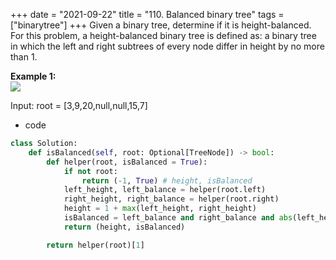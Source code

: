 +++ 
date = "2021-09-22"
title = "110. Balanced binary tree"
tags = ["binarytree"]
+++
Given a binary tree, determine if it is height-balanced.
For this problem, a height-balanced binary tree is defined as:
a binary tree in which the left and right subtrees of every node differ in height by no more than 1. 

**Example 1:**  
![](https://assets.leetcode.com/uploads/2020/10/06/balance_1.jpg)

Input: root = [3,9,20,null,null,15,7]
- code
```py
class Solution:
    def isBalanced(self, root: Optional[TreeNode]) -> bool:
        def helper(root, isBalanced = True):
            if not root:
                return (-1, True) # height, isBalanced
            left_height, left_balance = helper(root.left)
            right_height, right_balance = helper(root.right)
            height = 1 + max(left_height, right_height)
            isBalanced = left_balance and right_balance and abs(left_height - right_height) <= 1
            return (height, isBalanced)

        return helper(root)[1]

```
